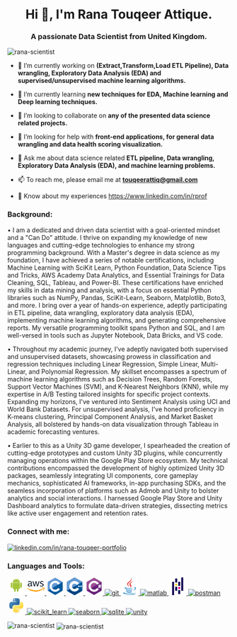 <h1 align="center">Hi 👋, I'm Rana Touqeer Attique.</h1>
<h3 align="center">A passionate Data Scientist from United Kingdom.</h3>

<p align="left"> <img src="https://komarev.com/ghpvc/?username=rana-scientist&label=Profile%20views&color=0e75b6&style=flat" alt="rana-scientist" /> </p>

- 🔭 I’m currently working on **(Extract,Transform,Load ETL Pipeline), Data wrangling, Exploratory Data Analysis (EDA) and supervised/unsupervised machine learning algorithms.**

- 🌱 I’m currently learning **new techniques for EDA, Machine learning and Deep learning techniques.**

- 👯 I’m looking to collaborate on **any of the presented data science related projects.**

- 🤝 I’m looking for help with **front-end applications, for general data wrangling and data health scoring visualization.**

- 💬 Ask me about data science related **ETL pipeline, Data wrangling, Exploratory Data Analysis (EDA), and machine learning problems.**

- 📫 To reach me, please email me at **touqeerattiq@gmail.com**

- 📄 Know about my experiences https://www.linkedin.com/in/rprof

<h3 align="left">Background:</h3>
• I am a dedicated and driven data scientist with a goal-oriented mindset and a "Can Do" attitude. I thrive on expanding my knowledge of new languages and cutting-edge technologies to enhance my strong programming background. With a Master's degree in data science as my foundation, I have achieved a series of notable certifications, including Machine Learning with SciKit Learn, Python Foundation, Data Science Tips and Tricks, AWS Academy Data Analytics, and Essential Trainings for Data Cleaning, SQL, Tableau, and Power-BI. These certifications have enriched my skills in data mining and analysis, with a focus on essential Python libraries such as NumPy, Pandas, SciKit-Learn, Seaborn, Matplotlib, Boto3, and more. I bring over a year of hands-on experience, adeptly participating in ETL pipeline, data wrangling, exploratory data analysis (EDA), implementing machine learning algorithms, and generating comprehensive reports. My versatile programming toolkit spans Python and SQL, and I am well-versed in tools such as Jupyter Notebook, Data Bricks, and VS code.


• Throughout my academic journey, I've adeptly navigated both supervised and unsupervised datasets, showcasing prowess in classification and regression techniques including Linear Regression, Simple Linear, Multi-Linear, and Polynomial Regression. My skillset encompasses a spectrum of machine learning algorithms such as Decision Trees, Random Forests, Support Vector Machines (SVM), and K-Nearest Neighbors (KNN), while my expertise in A/B Testing tailored insights for specific project contexts. Expanding my horizons, I've ventured into Sentiment Analysis using UCI and World Bank Datasets. For unsupervised analysis, I've honed proficiency in K-means clustering, Principal Component Analysis, and Market Basket Analysis, all bolstered by hands-on data visualization through Tableau in academic forecasting ventures.

• Earlier to this as a Unity 3D game developer, I spearheaded the creation of cutting-edge prototypes and custom Unity 3D plugins, while concurrently managing operations within the Google Play Store ecosystem. My technical contributions encompassed the development of highly optimized Unity 3D packages, seamlessly integrating UI components, core gameplay mechanics, sophisticated AI frameworks, in-app purchasing SDKs, and the seamless incorporation of platforms such as Admob and Unity to bolster analytics and social interactions. I harnessed Google Play Store and Unity Dashboard analytics to formulate data-driven strategies, dissecting metrics like active user engagement and retention rates.


<h3 align="left">Connect with me:</h3>
<p align="left">
<a href="https://linkedin.com/in/linkedin.com/in/rana-touqeer-portfolio" target="blank"><img align="center" src="https://raw.githubusercontent.com/rahuldkjain/github-profile-readme-generator/master/src/images/icons/Social/linked-in-alt.svg" alt="linkedin.com/in/rana-touqeer-portfolio" height="30" width="40" /></a>
</p>

<h3 align="left">Languages and Tools:</h3>
<p align="left"> <a href="https://developer.android.com" target="_blank" rel="noreferrer"> <img src="https://raw.githubusercontent.com/devicons/devicon/master/icons/android/android-original-wordmark.svg" alt="android" width="40" height="40"/> </a> <a href="https://aws.amazon.com" target="_blank" rel="noreferrer"> <img src="https://raw.githubusercontent.com/devicons/devicon/master/icons/amazonwebservices/amazonwebservices-original-wordmark.svg" alt="aws" width="40" height="40"/> </a> <a href="https://www.cprogramming.com/" target="_blank" rel="noreferrer"> <img src="https://raw.githubusercontent.com/devicons/devicon/master/icons/c/c-original.svg" alt="c" width="40" height="40"/> </a> <a href="https://www.w3schools.com/cpp/" target="_blank" rel="noreferrer"> <img src="https://raw.githubusercontent.com/devicons/devicon/master/icons/cplusplus/cplusplus-original.svg" alt="cplusplus" width="40" height="40"/> </a> <a href="https://www.w3schools.com/cs/" target="_blank" rel="noreferrer"> <img src="https://raw.githubusercontent.com/devicons/devicon/master/icons/csharp/csharp-original.svg" alt="csharp" width="40" height="40"/> </a> <a href="https://git-scm.com/" target="_blank" rel="noreferrer"> <img src="https://www.vectorlogo.zone/logos/git-scm/git-scm-icon.svg" alt="git" width="40" height="40"/> </a> <a href="https://www.java.com" target="_blank" rel="noreferrer"> <img src="https://raw.githubusercontent.com/devicons/devicon/master/icons/java/java-original.svg" alt="java" width="40" height="40"/> </a> <a href="https://www.mathworks.com/" target="_blank" rel="noreferrer"> <img src="https://upload.wikimedia.org/wikipedia/commons/2/21/Matlab_Logo.png" alt="matlab" width="40" height="40"/> </a> <a href="https://pandas.pydata.org/" target="_blank" rel="noreferrer"> <img src="https://raw.githubusercontent.com/devicons/devicon/2ae2a900d2f041da66e950e4d48052658d850630/icons/pandas/pandas-original.svg" alt="pandas" width="40" height="40"/> </a> <a href="https://postman.com" target="_blank" rel="noreferrer"> <img src="https://www.vectorlogo.zone/logos/getpostman/getpostman-icon.svg" alt="postman" width="40" height="40"/> </a> <a href="https://www.python.org" target="_blank" rel="noreferrer"> <img src="https://raw.githubusercontent.com/devicons/devicon/master/icons/python/python-original.svg" alt="python" width="40" height="40"/> </a> <a href="https://scikit-learn.org/" target="_blank" rel="noreferrer"> <img src="https://upload.wikimedia.org/wikipedia/commons/0/05/Scikit_learn_logo_small.svg" alt="scikit_learn" width="40" height="40"/> </a> <a href="https://seaborn.pydata.org/" target="_blank" rel="noreferrer"> <img src="https://seaborn.pydata.org/_images/logo-mark-lightbg.svg" alt="seaborn" width="40" height="40"/> </a> <a href="https://www.sqlite.org/" target="_blank" rel="noreferrer"> <img src="https://www.vectorlogo.zone/logos/sqlite/sqlite-icon.svg" alt="sqlite" width="40" height="40"/> </a> <a href="https://unity.com/" target="_blank" rel="noreferrer"> <img src="https://www.vectorlogo.zone/logos/unity3d/unity3d-icon.svg" alt="unity" width="40" height="40"/> </a> </p>

<p><img align="left" src="https://github-readme-stats.vercel.app/api/top-langs?username=rana-scientist&show_icons=true&locale=en&layout=compact" alt="rana-scientist" /></p>

<p>&nbsp;<img align="center" src="https://github-readme-stats.vercel.app/api?username=rana-scientist&show_icons=true&locale=en" alt="rana-scientist" /></p>
